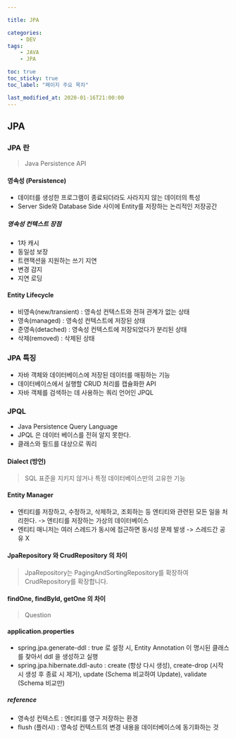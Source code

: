 ```yaml
---

title: JPA

categories:
    - DEV
tags:
    - JAVA
    - JPA

toc: true
toc_sticky: true
toc_label: "페이지 주요 목차"

last_modified_at: 2020-01-16T21:00:00
---
```


## JPA ##

### JPA 란 ###

> Java Persistence API

#### 영속성 (Persistence) ####

- 데이터를 생성한 프로그램이 종료되더라도 사라지지 않는 데이터의 특성
- Server Side와 Database Side 사이에 Entity를 저장하는 논리적인 저장공간

##### 영속성 컨텍스트 장점 #####

- 1차 캐시
- 동일성 보장
- 트랜잭션을 지원하는 쓰기 지연
- 변경 감지
- 지연 로딩

#### Entity Lifecycle ####

- 비영속(new/transient) : 영속성 컨텍스트와 전혀 관계가 없는 상태
- 영속(managed) : 영속성 컨텍스트에 저장된 상태
- 준영속(detached) : 영속성 컨텍스트에 저장되었다가 분리된 상태
- 삭제(removed) : 삭제된 상태

### JPA 특징 ###

- 자바 객체와 데이터베이스에 저장된 데이터를 매핑하는 기능
- 데이터베이스에서 실행할 CRUD 처리를 캡슐화한 API
- 자바 객체를 검색하는 데 사용하는 쿼리 언어인 JPQL

### JPQL ###

- Java Persistence Query Language
- JPQL 은 데이터 베이스를 전혀 알지 못한다.
- 클래스와 필드를 대상으로 쿼리

#### Dialect (방언) ####

> SQL 표준을 지키지 않거나 특정 데이터베이스만의 고유한 기능

#### Entity Manager ####

- 엔티티를 저장하고, 수정하고, 삭제하고, 조회하는 등 엔티티와 관련된 모든 일을 처리한다. -> 엔티티를 저장하는 가상의 데이터베이스
- 엔티티 매니저는 여러 스레드가 동시에 접근하면 동시성 문제 발생 -> 스레드간 공유 X

#### JpaRepository 와 CrudRepository 의 차이 ####

> JpaRepository는 PagingAndSortingRepository를 확장하여 CrudRepository를 확장합니다.

#### findOne, findById, getOne 의 차이 ####

> Question

#### application.properties ####

- spring.jpa.generate-ddl : true 로 설정 시, Entity Annotation 이 명시된 클래스를 찾아서 ddl 을 생성하고 실행
- spring.jpa.hibernate.ddl-auto : create (항상 다시 생성), create-drop (시작 시 생성 후 종료 시 제거), update (Schema 비교하여 Update), validate (Schema 비교만)

##### reference #####

- 영속성 컨텍스트 : 엔티티를 영구 저장하는 환경
- flush (플러시) : 영속성 컨텍스트의 변경 내용을 데이터베이스에 동기화하는 것
